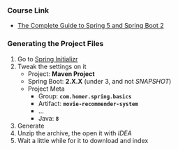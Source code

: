
### Course Link
- [The Complete Guide to Spring 5 and Spring Boot 2](https://www.educative.io/module/Y6GKZ1ipY4VA9DQQG/10370001/5079044300734464)

### Generating the Project Files
1. Go to [Spring Initializr](https://start.spring.io/)
2. Tweak the settings on it
    - Project: **Maven Project**
    - Spring Boot: **2.X.X** (under 3, and not *SNAPSHOT*)
    - Project Meta
        - Group: **`com.homer.spring.basics`**
        - Artifact: **`movie-recommender-system`**
        - ...
        - Java: **`8`**
3. Generate
4. Unzip the archive, the open it with *IDEA*
5. Wait a little while for it to download and index
